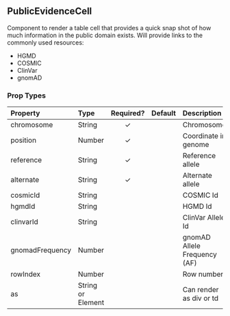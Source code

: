 PublicEvidenceCell
------------------

Component to render a table cell that provides a quick snap shot of how much information in the public domain exists.  Will provide links to the commonly used resources:

+ HGMD
+ COSMIC
+ ClinVar
+ gnomAD

### Prop Types

| Property | Type | Required? | Default | Description |
|:---|:---|:---:|:---|:---|
| chromosome | String | ✓ |  | Chromosome |
| position | Number | ✓ |  | Coordinate in genome |
| reference | String | ✓ |  | Reference allele |
| alternate | String | ✓ |  | Alternate allele |
| cosmicId | String |  |  | COSMIC Id |
| hgmdId | String |  |  | HGMD Id |
| clinvarId | String |  |  | ClinVar Allele Id |
| gnomadFrequency | Number |  |  | gnomAD Allele Frequency (AF) |
| rowIndex | Number |  |  | Row number |
| as | String or Element |  |  | Can render as div or td |
